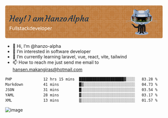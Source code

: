 ![Header](./github-header-image.png)

- 👋 Hi, I’m @hanzo-alpha
- 👀 I’m interested in software developer
- 🌱 I’m currently learning laravel, vue, react, vite, tailwind
- 📫 How to reach me just send me email to hansen.makangiras@hotmail.com 

<!---
hanzo-alpha/hanzo-alpha is a ✨ special ✨ repository because its `README.md` (this file) appears on your GitHub profile.
You can click the Preview link to take a look at your changes.
--->

<!--START_SECTION:waka-->

```txt
PHP              12 hrs 15 mins  ████████████████████▓░░░░   83.28 %
Markdown         41 mins         █▒░░░░░░░░░░░░░░░░░░░░░░░   04.73 %
JSON             31 mins         █░░░░░░░░░░░░░░░░░░░░░░░░   03.54 %
YAML             28 mins         ▓░░░░░░░░░░░░░░░░░░░░░░░░   03.17 %
XML              13 mins         ▒░░░░░░░░░░░░░░░░░░░░░░░░   01.57 %
```

<!--END_SECTION:waka-->

![image](https://github.com/hanzo-alpha/hanzo-alpha/assets/111342797/c4bd2977-6123-4017-8652-6e166259b484)

